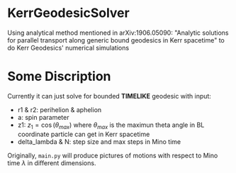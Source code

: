 # KerrGeodesicSolver
Using analytical method mentioned in arXiv:1906.05090: "Analytic solutions for parallel transport along generic bound geodesics in Kerr spacetime" to do Kerr Geodesics' numerical simulations
# Some Discription
Currently it can just solve for bounded **TIMELIKE** geodesic with input:
- r1 & r2: perihelion & aphelion
- a: spin parameter
- z1: $z_1=\cos(\theta_{max})$ where $\theta_{max}$ is the maximun theta angle in BL coordinate particle can get in Kerr spacetime
- delta_lambda & N: step size and max steps in Mino time

Originally, `main.py` will produce pictures of motions with respect to Mino time $\lambda$ in different dimensions.

